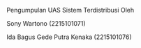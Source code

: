 Pengumpulan UAS Sistem Terdistribusi Oleh

Sony Wartono (2215101071)

Ida Bagus Gede Putra Kenaka (2215101076)
